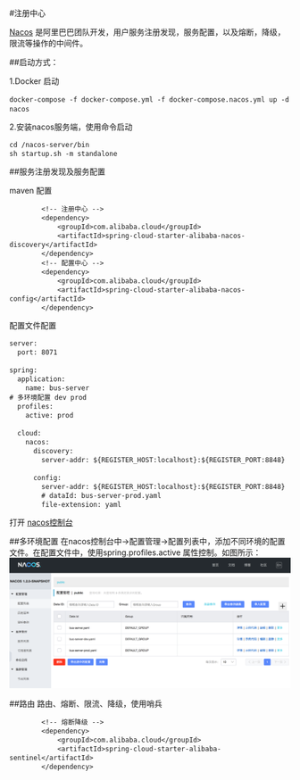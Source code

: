 #注册中心

[Nacos](http://nacos.io) 是阿里巴巴团队开发，用户服务注册发现，服务配置，以及熔断，降级，限流等操作的中间件。

##启动方式：

1.Docker 启动

`docker-compose -f docker-compose.yml -f docker-compose.nacos.yml up -d nacos`

2.安装nacos服务端，使用命令启动

```
cd /nacos-server/bin
sh startup.sh -m standalone
```

##服务注册发现及服务配置

maven 配置
```
		<!-- 注册中心 -->
		<dependency>
			<groupId>com.alibaba.cloud</groupId>
			<artifactId>spring-cloud-starter-alibaba-nacos-discovery</artifactId>
		</dependency>
		<!-- 配置中心 -->
		<dependency>
			<groupId>com.alibaba.cloud</groupId>
			<artifactId>spring-cloud-starter-alibaba-nacos-config</artifactId>
		</dependency>
```

配置文件配置

```
server:
  port: 8071

spring:
  application:
    name: bus-server
# 多环境配置 dev prod
  profiles:
    active: prod

  cloud:
    nacos:
      discovery:
        server-addr: ${REGISTER_HOST:localhost}:${REGISTER_PORT:8848}

      config:
        server-addr: ${REGISTER_HOST:localhost}:${REGISTER_PORT:8848}
        # dataId: bus-server-prod.yaml
        file-extension: yaml
```

打开 [nacos控制台](http://localhost:8848/nacos/index.html)

##多环境配置
在nacos控制台中->配置管理->配置列表中，添加不同环境的配置文件。在配置文件中，使用spring.profiles.active 属性控制。如图所示：
![多环境配置](../doc/配置列表.png)

##路由
路由、熔断、限流、降级，使用哨兵
```
		<!-- 熔断降级 -->
		<dependency>
			<groupId>com.alibaba.cloud</groupId>
			<artifactId>spring-cloud-starter-alibaba-sentinel</artifactId>
		</dependency>
```